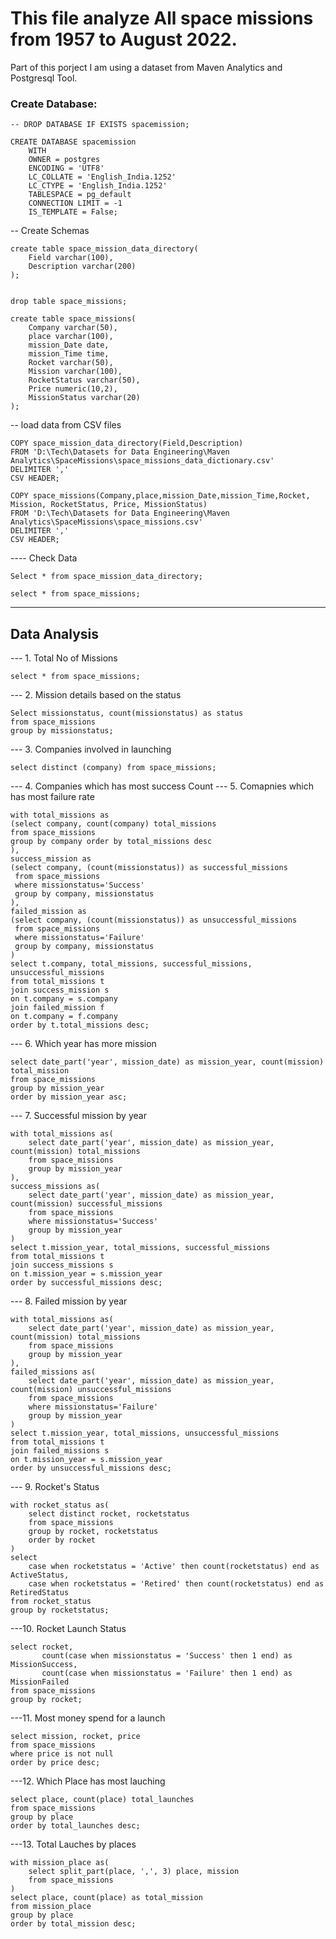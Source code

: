 
# This file analyze All space missions from 1957 to August 2022.

Part of this porject I am using a dataset from Maven Analytics and Postgresql Tool.

### Create Database:

```
-- DROP DATABASE IF EXISTS spacemission;

CREATE DATABASE spacemission
    WITH
    OWNER = postgres
    ENCODING = 'UTF8'
    LC_COLLATE = 'English_India.1252'
    LC_CTYPE = 'English_India.1252'
    TABLESPACE = pg_default
    CONNECTION LIMIT = -1
    IS_TEMPLATE = False;
```

-- Create Schemas
```
create table space_mission_data_directory(
	Field varchar(100),
	Description varchar(200)
);


drop table space_missions;

create table space_missions(
	Company	varchar(50),
	place varchar(100),
	mission_Date date,
	mission_Time time,
	Rocket varchar(50),
	Mission varchar(100),
	RocketStatus varchar(50),
	Price numeric(10,2),
	MissionStatus varchar(20)
);
```

-- load data from CSV files
```
COPY space_mission_data_directory(Field,Description)
FROM 'D:\Tech\Datasets for Data Engineering\Maven Analytics\SpaceMissions\space_missions_data_dictionary.csv'
DELIMITER ','
CSV HEADER;

COPY space_missions(Company,place,mission_Date,mission_Time,Rocket, Mission, RocketStatus, Price, MissionStatus)
FROM 'D:\Tech\Datasets for Data Engineering\Maven Analytics\SpaceMissions\space_missions.csv'
DELIMITER ','
CSV HEADER;
```
---- Check Data
```
Select * from space_mission_data_directory;

select * from space_missions;
```
----------------------------------------------------------

## Data Analysis

--- 1. Total No of Missions
```
select * from space_missions;
```

--- 2. Mission details based on the status
```
Select missionstatus, count(missionstatus) as status
from space_missions
group by missionstatus;
```

--- 3. Companies involved in launching
```
select distinct (company) from space_missions;
```
--- 4. Companies which has most success Count
--- 5. Comapnies which has most failure rate
```
with total_missions as
(select company, count(company) total_missions
from space_missions
group by company order by total_missions desc
),
success_mission as
(select company, (count(missionstatus)) as successful_missions
 from space_missions
 where missionstatus='Success'
 group by company, missionstatus
),
failed_mission as
(select company, (count(missionstatus)) as unsuccessful_missions
 from space_missions
 where missionstatus='Failure'
 group by company, missionstatus
)
select t.company, total_missions, successful_missions, unsuccessful_missions
from total_missions t
join success_mission s
on t.company = s.company
join failed_mission f
on t.company = f.company
order by t.total_missions desc;
```

--- 6. Which year has more mission

```
select date_part('year', mission_date) as mission_year, count(mission) total_mission
from space_missions
group by mission_year
order by mission_year asc;
```

--- 7. Successful mission by year

```
with total_missions as(
	select date_part('year', mission_date) as mission_year, count(mission) total_missions
	from space_missions
	group by mission_year
),
success_missions as(
	select date_part('year', mission_date) as mission_year, count(mission) successful_missions
	from space_missions
	where missionstatus='Success'
	group by mission_year
)
select t.mission_year, total_missions, successful_missions
from total_missions t
join success_missions s
on t.mission_year = s.mission_year
order by successful_missions desc;
```
--- 8. Failed mission by year
```
with total_missions as(
	select date_part('year', mission_date) as mission_year, count(mission) total_missions
	from space_missions
	group by mission_year
),
failed_missions as(
	select date_part('year', mission_date) as mission_year, count(mission) unsuccessful_missions
	from space_missions
	where missionstatus='Failure'
	group by mission_year
)
select t.mission_year, total_missions, unsuccessful_missions
from total_missions t
join failed_missions s
on t.mission_year = s.mission_year
order by unsuccessful_missions desc;
```
--- 9. Rocket's Status
```
with rocket_status as(
	select distinct rocket, rocketstatus
	from space_missions
	group by rocket, rocketstatus
	order by rocket
)
select 
	case when rocketstatus = 'Active' then count(rocketstatus) end as ActiveStatus,
	case when rocketstatus = 'Retired' then count(rocketstatus) end as RetiredStatus
from rocket_status
group by rocketstatus;
```

---10. Rocket Launch Status
```
select rocket, 
	   count(case when missionstatus = 'Success' then 1 end) as MissionSuccess,
	   count(case when missionstatus = 'Failure' then 1 end) as MissionFailed
from space_missions
group by rocket;
```
---11. Most money spend for a launch
```
select mission, rocket, price
from space_missions
where price is not null
order by price desc;
```

---12. Which Place has most lauching
```
select place, count(place) total_launches
from space_missions
group by place
order by total_launches desc;
```
---13. Total Lauches by places
```
with mission_place as(
	select split_part(place, ',', 3) place, mission
	from space_missions
)
select place, count(place) as total_mission
from mission_place
group by place
order by total_mission desc;
```
